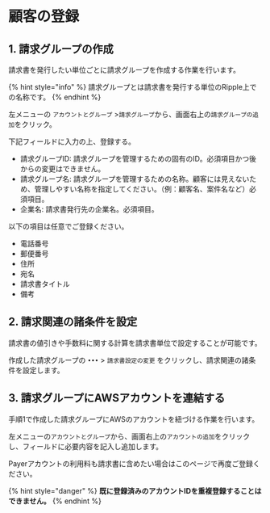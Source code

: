 # 顧客の登録

## 1. 請求グループの作成

請求書を発行したい単位ごとに請求グループを作成する作業を行います。

{% hint style="info" %}
請求グループとは請求書を発行する単位のRipple上での名称です。
{% endhint %}

左メニューの `アカウントとグループ` &gt;`請求グループ`から、画面右上の`請求グループの追加`をクリック。

下記フィールドに入力の上、登録する。

* 請求グループID: 請求グループを管理するための固有のID。必須項目かつ後からの変更はできません。
* 請求グループ名: 請求グループを管理するための名称。顧客には見えないため、管理しやすい名称を指定してください。（例：顧客名、案件名など）必須項目。
* 企業名: 請求書発行先の企業名。必須項目。

以下の項目は任意でご登録ください。

* 電話番号
* 郵便番号
* 住所
* 宛名
* 請求書タイトル
* 備考

## 2. 請求関連の諸条件を設定

請求書の値引きや手数料に関する計算を請求書単位で設定することが可能です。

作成した請求グループの `•••` &gt; `請求書設定の変更` をクリックし、請求関連の諸条件を設定します。

## 3. 請求グループにAWSアカウントを連結する

手順1で作成した請求グループにAWSのアカウントを紐づける作業を行います。

左メニューの`アカウントとグループ`から、画面右上の`アカウントの追加`をクリックし、フィールドに必要内容を記入し追加します。

Payerアカウントの利用料も請求書に含めたい場合はこのページで再度ご登録ください。

{% hint style="danger" %}
**既に登録済みのアカウントIDを重複登録することはできません。**
{% endhint %}



